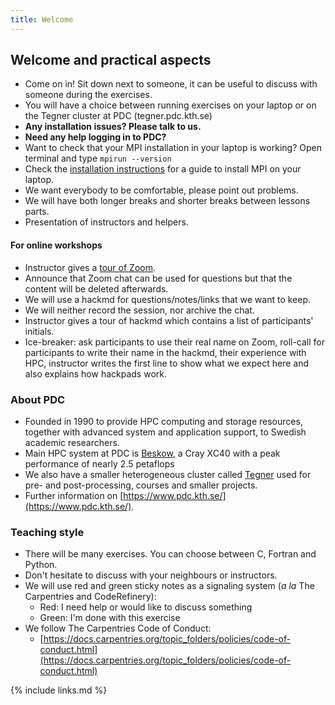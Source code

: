 ```yaml
---
title: Welcome
---
```


## Welcome and practical aspects

- Come on in! Sit down next to someone, it can be useful to discuss with 
  someone during the exercises.
- You will have a choice between running exercises on your laptop or on 
  the Tegner cluster at PDC (tegner.pdc.kth.se)
- **Any installation issues? Please talk to us.**
- **Need any help logging in to PDC?**
- Want to check that your MPI installation in your laptop is working?
  Open terminal and type `mpirun --version`
- Check the [installation instructions](setup) for a guide to install MPI 
  on your laptop.
- We want everybody to be comfortable, please point out problems.
- We will have both longer breaks and shorter breaks between lessons parts.
- Presentation of instructors and helpers.

#### For online workshops

- Instructor gives a [tour of Zoom](https://github.com/coderefinery/manuals/blob/master/zoom-mechanics.md).
- Announce that Zoom chat can be used for questions but that the content will be deleted afterwards.
- We will use a hackmd for questions/notes/links that we want to keep.
- We will neither record the session, nor archive the chat.
- Instructor gives a tour of hackmd which contains a list of participants' initials.
- Ice-breaker: ask participants to use their real name on Zoom,
  roll-call for participants to write their name in the hackmd, their
  experience with HPC, instructor writes the first line to
  show what we expect here and also explains how hackpads work.


### About PDC

- Founded in 1990 to provide HPC computing and storage resources,
  together with advanced system and application support, to Swedish
  academic researchers.  
- Main HPC system at PDC is 
  [Beskow](https://www.pdc.kth.se/hpc-services/computing-systems), 
  a Cray XC40 with a peak performance of nearly 2.5 petaflops
- We also have a smaller heterogeneous cluster called 
  [Tegner](https://www.pdc.kth.se/hpc-services/computing-systems/tegner-1.737437)
  used for pre- and post-processing, courses and smaller projects.
- Further information on [https://www.pdc.kth.se/](https://www.pdc.kth.se/).

### Teaching style

- There will be many exercises. You can choose between C, Fortran and Python.
- Don't hesitate to discuss with your neighbours or instructors.
- We will use red and green sticky notes as a signaling system 
  (*a la* The Carpentries and CodeRefinery):
   - Red: I need help or would like to discuss something
   - Green: I'm done with this exercise
- We follow The Carpentries Code of Conduct: 
  - [https://docs.carpentries.org/topic_folders/policies/code-of-conduct.html](https://docs.carpentries.org/topic_folders/policies/code-of-conduct.html)




{% include links.md %}
